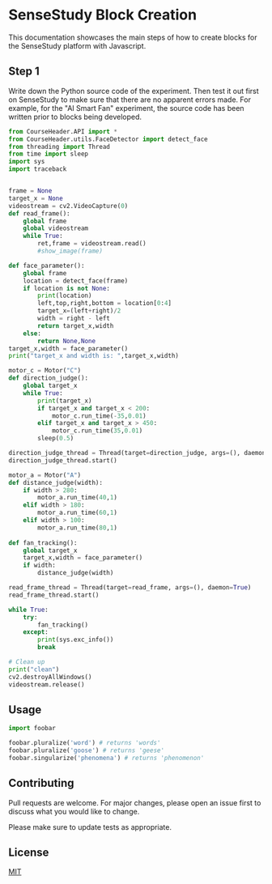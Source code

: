 # SenseStudy Block Creation

This documentation showcases the main steps of how to create blocks for the SenseStudy platform with Javascript.

## Step 1

Write down the Python source code of the experiment. Then test it out first on SenseStudy to make sure that there are no apparent errors made.
For example, for the "AI Smart Fan" experiment, the source code has been written prior to blocks being developed.

```python
from CourseHeader.API import *
from CourseHeader.utils.FaceDetector import detect_face
from threading import Thread
from time import sleep
import sys
import traceback


frame = None
target_x = None
videostream = cv2.VideoCapture(0)
def read_frame():
    global frame
    global videostream
    while True:
        ret,frame = videostream.read()
        #show_image(frame)

def face_parameter():
    global frame
    location = detect_face(frame)
    if location is not None:
        print(location)
        left,top,right,bottom = location[0:4]
        target_x=(left+right)/2
        width = right - left
        return target_x,width
    else:
        return None,None
target_x,width = face_parameter()
print("target_x and width is: ",target_x,width)

motor_c = Motor("C")
def direction_judge():
    global target_x
    while True:
        print(target_x)
        if target_x and target_x < 200:
            motor_c.run_time(-35,0.01)
        elif target_x and target_x > 450:
            motor_c.run_time(35,0.01)
        sleep(0.5)

direction_judge_thread = Thread(target=direction_judge, args=(), daemon=True)
direction_judge_thread.start()

motor_a = Motor("A")
def distance_judge(width):
    if width > 280:
        motor_a.run_time(40,1)
    elif width > 180:
        motor_a.run_time(60,1)
    elif width > 100:
        motor_a.run_time(80,1)
        
def fan_tracking():
    global target_x
    target_x,width = face_parameter()
    if width:
        distance_judge(width)

read_frame_thread = Thread(target=read_frame, args=(), daemon=True)
read_frame_thread.start()

while True:
    try:
        fan_tracking()
    except:
        print(sys.exc_info())
        break

# Clean up
print("clean")
cv2.destroyAllWindows()
videostream.release()
```

## Usage

```python
import foobar

foobar.pluralize('word') # returns 'words'
foobar.pluralize('goose') # returns 'geese'
foobar.singularize('phenomena') # returns 'phenomenon'
```

## Contributing
Pull requests are welcome. For major changes, please open an issue first to discuss what you would like to change.

Please make sure to update tests as appropriate.

## License
[MIT](https://choosealicense.com/licenses/mit/)
